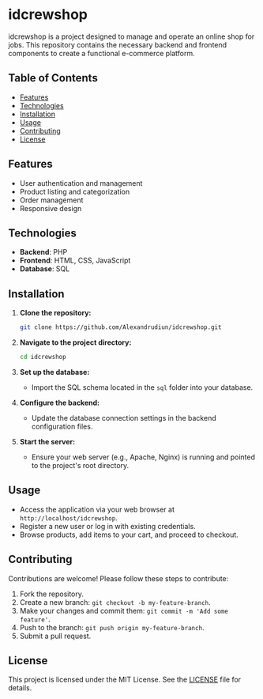 # idcrewshop

idcrewshop is a project designed to manage and operate an online shop for jobs. This repository contains the necessary backend and frontend components to create a functional e-commerce platform.

## Table of Contents
- [Features](#features)
- [Technologies](#technologies)
- [Installation](#installation)
- [Usage](#usage)
- [Contributing](#contributing)
- [License](#license)

## Features
- User authentication and management
- Product listing and categorization
- Order management
- Responsive design

## Technologies
- **Backend**: PHP
- **Frontend**: HTML, CSS, JavaScript
- **Database**: SQL

## Installation

1. **Clone the repository:**
    ```sh
    git clone https://github.com/Alexandrudiun/idcrewshop.git
    ```

2. **Navigate to the project directory:**
    ```sh
    cd idcrewshop
    ```

3. **Set up the database:**
    - Import the SQL schema located in the `sql` folder into your database.

4. **Configure the backend:**
    - Update the database connection settings in the backend configuration files.

5. **Start the server:**
    - Ensure your web server (e.g., Apache, Nginx) is running and pointed to the project's root directory.

## Usage

- Access the application via your web browser at `http://localhost/idcrewshop`.
- Register a new user or log in with existing credentials.
- Browse products, add items to your cart, and proceed to checkout.

## Contributing

Contributions are welcome! Please follow these steps to contribute:

1. Fork the repository.
2. Create a new branch: `git checkout -b my-feature-branch`.
3. Make your changes and commit them: `git commit -m 'Add some feature'`.
4. Push to the branch: `git push origin my-feature-branch`.
5. Submit a pull request.

## License

This project is licensed under the MIT License. See the [LICENSE](LICENSE) file for details.
